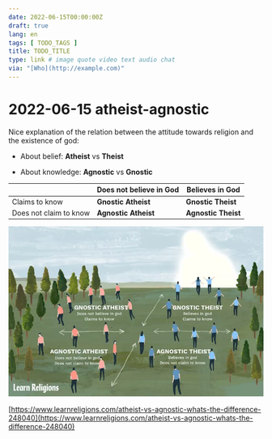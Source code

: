 ```yaml
---
date: 2022-06-15T00:00:00Z
draft: true
lang: en
tags: [ TODO_TAGS ]
title: TODO_TITLE
type: link # image quote video text audio chat
via: "[Who](http://example.com)"
---
```



# 2022-06-15 atheist-agnostic


Nice explanation of the relation between the attitude towards religion and the existence of god:

* About belief: **Atheist** vs **Theist**

* About knowledge: **Agnostic** vs **Gnostic**

|   | Does not believe in God<br/> | Believes in God<br/> |
|-----|-----|-----|
|  Claims to know<br/> | **Gnostic Atheist**<br/> | **Gnostic Theist**<br/> |
|  Does not claim to know<br/> | **Agnostic Atheist**<br/> | **Agnostic Theist**<br/> |

![2022-06-15 atheist-agnostic](2022-06-15%20atheist-agnostic.jpeg)

[https://www.learnreligions.com/atheist-vs-agnostic-whats-the-difference-248040](https://www.learnreligions.com/atheist-vs-agnostic-whats-the-difference-248040)

